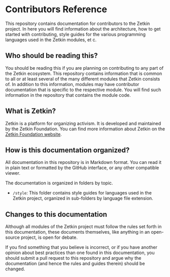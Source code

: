 # Contributors Reference
This repository contains documentation for contributors to the Zetkin project.
In here you will find information about the architecture, how to get started
with contributing, style guides for the various programming languages used in
the Zetkin modules, et c.

## Who should be reading this?
You should be reading this if you are planning on contributing to any part of
the Zetkin ecosystem. This repository contains information that is common to
all or at least several of the many different modules that Zetkin consists of.
In addition to this information, modules may have contributor documentation
that is specific to the respective module. You will find such information in
the repository that contains the module code.

## What is Zetkin?
Zetkin is a platform for organizing activism. It is developed and maintained by
the Zetkin Foundation. You can find more information about Zetkin on the
[Zetkin Foundation website](http://zetkin.org).

## How is this documentation organized?
All documentation in this repository is in Markdown format. You can read it in
plain text or formatted by the GitHub interface, or any other compatible
viewer.

The documentation is organized in folders by topic.

* `/style`: This folder contains style guides for languages used in the Zetkin
  project, organized in sub-folders by language file extension.

## Changes to this documentation
Although all modules of the Zetkin project must follow the rules set forth in
this documentation, these documents themselves, like anything in an open-source
project, is open for debate.

If you find something that you believe is incorrect, or if you have another
opinion about best practices than one found in this documentation, you should
submit a pull request to this repository and argue why the documentation (and
hence the rules and guides therein) should be changed.
